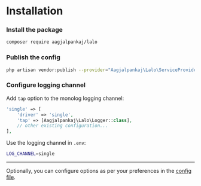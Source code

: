 # Installation

### Install the package
```bash
composer require aagjalpankaj/lalo
```

### Publish the config
```bash
php artisan vendor:publish --provider="Aagjalpankaj\Lalo\ServiceProvider"
```

### Configure logging channel

Add `tap` option to the monolog logging channel:

```php
'single' => [
    'driver' => 'single',
    'tap' => [Aagjalpankaj\Lalo\Logger::class],
    // other existing configuration...
],
```

Use the logging channel in `.env`:
```bash
LOG_CHANNEL=single
```
---
Optionally, you can configure options as per your preferences in the [config file](../config/lalo.php).